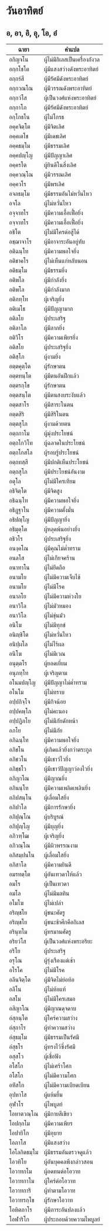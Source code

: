 # วันอาทิตย์
## อ, อา, อิ, อุ, โอ, อํ

| ฉายา | คำแปล |
| --- | --- |
| อกิญจโน | ผู้ไม่มีกิเลสเป็นเครื่องกังวล |
| อกฺกโชโต | ผู้มีแสงสว่างดังพระอาทิตย์ |
| อกฺกรํสี | ผู้มีรัศมีดังพระอาทิตย์ |
| อกฺกวณโณ | ผู้มีวรรณดังพระอาทิตย์ |
| อกฺกวํโส | ผู้เป็นวงศ์แห่งพระอาทิตย์ |
| อกฺกาโภ | ผู้มีรัศมีดังพระอาทิตย์ |
| อกฺโกธโน | ผู้ไม่โกรธ |
| อคุคจิตฺโต | ผู้มีจิตเลิศ |
| อคฺคเตโช | ผู้มีเดชเลิศ |
| อคฺคธมฺโม | ผู้มีธรรมเลิศ |
| อคฺคปญฺโญ | ผู้มีปัญญาเลิศ |
| อคฺครโต | ผู้ยินดีในสิ่งเลิศ |
| อคฺควณฺโณ | ผู้มีวรรณเลิศ |
| อคฺควโร | ผู้มีพรเลิศ |
| อจลธมฺโม | ผู้มีธรรมอันไม่หวั่นไหว |
| อจโล | ผู้ไม่หวั่นไหว |
| อจุจาทโร | ผู้มีความเอื้อเฟื้อยิ่ง |
| อจฺจาทโร | ผู้มีความเอื้อเฟื้อยิ่ง |
| อชิโต | ผู้ไม่มีใครต่อสู้ได้ |
| อชฺฌาจาโร | ผู้มีอาจาระอันอยู่ทับ |
| อติฉนฺโท | ผู้มีความพอใจยิ่ง |
| อติชาคโร | ผู้ไม่เห็นแก่หลับนอน |
| อติธมฺโม | ผู้มีธรรมยิ่ง |
| อติพโล | ผู้มีกำลังยิ่ง |
| อติพโล | ผู้มีกำลังมาก |
| อติภทฺโท | ผู้เจริญยิ่ง |
| อติเมโธ | ผู้มีปัญญามาก |
| อติลโย | ผู้ประเสริฐ |
| อติลาโภ | ผู้มีลาภยิ่ง |
| อติวีโร | ผู้มีความเพียรยิ่ง |
| อติสโย | ผู้ประเสริฐยิ่ง |
| อติสฺโภ | ผู้งามยิ่ง |
| อตฺตคฺุตฺโต | ผู้รักษาตน |
| อตฺตทนฺโต | ผู้มีตนอันฝึกแล้ว |
| อตฺตรกฺโข | ผู้รักษาตน |
| อตฺตสนฺโต | ผู้มีตนสงบระงับแล้ว |
| อตฺตสาโร | ผู้มีสาระในตน |
| อตฺตสิริ | ผู้มีสิริในตน |
| อตฺตสฺุโภ | ผู้งามด้วยตน |
| อตฺถกาโม | ผู้มุ่งประโยชน์ |
| อตฺถโกวิโท | ผู้ฉลาดในประโยชน์ |
| อตฺถโกสโล | ผู้รอบรู้ประโยชน์ |
| อตฺถทสฺสี | ผู้มีปกติเห็นประโยชน์ |
| อตฺถสฺุโภ | ผู้มีประโยชน์อันงาม |
| อตฺุโล | ผู้ไม่มีใครเทียม |
| อธิจิตฺโต | ผู้มีจิตสูง |
| อธิฉนฺโท | ผู้มีความพอใจยิ่ง |
| อธิฏฺฐาโน | ผู้มีความตั้งมั่น |
| อธิปญฺโญ | ผู้มีปัญญายิ่ง |
| อธิมุตฺโต | ผู้หลุดพ้นอย่างยิ่ง |
| อธิวโร | ผู้ประเสริฐยิ่ง |
| อนงฺคโณ | ผู้มีคุณไม่ต่ำทราม |
| อนลโส | ผู้ไม่เกียจคร้าน |
| อนาทาโน | ผู้ไม่ยึดถือ |
| อนามโย | ผู้ไม่มีความเจ็บไข้ |
| อนามโย | ผู้ไม่มีโรค |
| อนาลโย | ผู้ไม่มีความห่วงใย |
| อนาวิโล | ผู้ไม่มัวหมอง |
| อนาวิโล | ผู้ไม่ขุ่นมัว |
| อนิโฆ | ผู้ไม่มีทุกข์ |
| อนิญฺชิโต | ผู้ไม่หวั่นไหว |
| อนิปฺผโล | ผู้ไม่ไร้ผล |
| อนีโฆ | ผู้ไม่มีเวณ |
| อนุตฺตโร | ผู้ยอดเยี่ยม |
| อนฺุภทฺโท | ผู้เจริญตาม |
| อโนมปญฺโญ | ผู้มีปัญญาไม่ต่ำทราม |
| อโนโม | ผู้ไม่ทราบ |
| อปฺปกิจฺโจ | ผู้มีกิจน้อย |
| อปฺปคพฺโภ | ผู้ไม่คะนอง |
| อปฺปฏิภโย | ผู้ไม่มีภัยดักหน้า |
| อภโย | ผู้ไม่มีภัย |
| อภิฉนฺโท | ผู้มีความพอใจยิ่ง |
| อภิชโน | ผู้เกิดแล้วยิ่งกว่าตระกูล |
| อภิชวโน | ผู้มีเชาว์ไวยิ่ง |
| อภิชฺชโว | ผู้มีเชาว์ปัญญาว่องไวยิ่ง |
| อภิญาโณ | ผู้มีญาณยิ่ง |
| อภินนฺโท | ผู้มีความเพลิดเพลินยิ่ง |
| อภิปสนฺโน | ผู้เลื่อมใสยิ่ง |
| อภิปาโล | ผู้มีการรักษายิ่ง |
| อภิปุณฺโณ | ผู้บริบูรณ์ |
| อภิปฺุญฺโญ | ผู้มีบุญยิ่ง |
| อภิวฑฺโฒ | ผู้เจริญยิ่ง |
| อภิวณฺโณ | ผู้มีผิวพรรณงาม |
| อภิสมฺปนโน | ผู้เลื่อมใสยิ่ง |
| อภิสาโล | ผู้มีความยินดี |
| อมรทตฺโต | ผู้อันเทวดาให้แล้ว |
| อมโร | ผู้เป็นเทวดา |
| อมโล | ผู้ไม่มีมลทิน |
| อโมโฆ | ผู้ไม่เปล่า |
| อริญฺชโย | ผู้ชนะศัตรู |
| อริญฺชโย | ผู้ชนะข้าศึกคือกิเลส |
| อรินุทโม | ผู้ทรมานศัตรู |
| อริยวํโส | ผู้เป็นวงศ์แห่งพระอริยะ |
| อริโย | ผู้ประเสริฐ |
| อรุโณ | ผู้รุ่งเรืองแต่เช้า |
| อโรโค | ผู้ไม่มีโรค |
| อลีนจิตฺโต | ผู้มีจิตไม่ย่อท้อ |
| อลีโน | ผู้ไม่ท้อแท้ |
| อสโม | ผู้ไม่มีใครเสมอ |
| อสิญาโณ | ผู้มีญาณดุจดาบ |
| อํสุกนฺโต | ผู้ใคร่ความสว่าง |
| อํสุกาโร | ผู้ทำความสว่าง |
| อํสุธมฺโม | ผู้มีธรรมเป็นรัศมี |
| อํสุธโร | ผู้ทรงไว้ซึ่งรัศมี |
| อสุสโว | ผู้เชื่อฟัง |
| อโสโก | ผู้ไม่เศร้าโศก |
| อโสโก | ผู้ไม่มีความโศก |
| อหิํสโก | ผู้ไม่มีความเบียดเบียน |
| อุปหาโส | ผู้แย้มยิ้ม |
| อุฬาโร | ผู้ไพบูลย์ |
| โอทาตวณฺโณ | ผู้มีกายสีเขียว |
| โอปกฺกโม | ผู้มีความเพียร |
| โอปายิโก | ผู้มีอุบาย |
| โอภาโส | ผู้มีแสงสว่าง |
| โอโลกิตธมฺโม | ผู้มีธรรมอันตรวจดูแล้ว |
| โอวทิโย | ผู้อันบุคคลพึงกล่าวสอน |
| โอวาทกโม | ผู้อดทนต่อโอวาท |
| โอวาทกาโม | ผู้ใคร่ต่อโอวาท |
| โอวาทการี | ผู้ทำตามโอวาท |
| โอวาทรกฺโข | ผู้รักษาโอวาท |
| โอหิตภาโร | ผู้มีภาระอันปลงแล้ว |
| โอฬาริโก | ผู้ประกอบด้วยความไพบูลย์ |